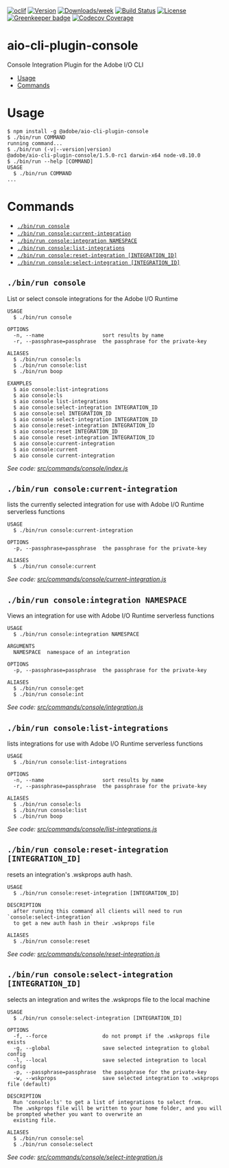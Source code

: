 <!--
Copyright 2018 Adobe. All rights reserved.
This file is licensed to you under the Apache License, Version 2.0 (the "License");
you may not use this file except in compliance with the License. You may obtain a copy
of the License at http://www.apache.org/licenses/LICENSE-2.0

Unless required by applicable law or agreed to in writing, software distributed under
the License is distributed on an "AS IS" BASIS, WITHOUT WARRANTIES OR REPRESENTATIONS
OF ANY KIND, either express or implied. See the License for the specific language
governing permissions and limitations under the License.
-->
[![oclif](https://img.shields.io/badge/cli-oclif-brightgreen.svg)](https://oclif.io)
[![Version](https://img.shields.io/npm/v/@adobe/aio-cli-plugin-console.svg)](https://npmjs.org/package/@adobe/aio-cli-plugin-console)
[![Downloads/week](https://img.shields.io/npm/dw/@adobe/aio-cli-plugin-console.svg)](https://npmjs.org/package/@adobe/aio-cli-plugin-console)
[![Build Status](https://travis-ci.com/adobe/aio-cli-plugin-console.svg?branch=master)](https://travis-ci.com/adobe/aio-cli-plugin-console)
[![License](https://img.shields.io/badge/License-Apache%202.0-blue.svg)](https://opensource.org/licenses/Apache-2.0) [![Greenkeeper badge](https://badges.greenkeeper.io/adobe/aio-cli-plugin-console.svg)](https://greenkeeper.io/)
[![Codecov Coverage](https://img.shields.io/codecov/c/github/adobe/aio-cli-plugin-console/master.svg?style=flat-square)](https://codecov.io/gh/adobe/aio-cli-plugin-console/)


aio-cli-plugin-console
======================

Console Integration Plugin for the Adobe I/O CLI

<!-- toc -->
* [Usage](#usage)
* [Commands](#commands)
<!-- tocstop -->
# Usage
<!-- usage -->
```sh-session
$ npm install -g @adobe/aio-cli-plugin-console
$ ./bin/run COMMAND
running command...
$ ./bin/run (-v|--version|version)
@adobe/aio-cli-plugin-console/1.5.0-rc1 darwin-x64 node-v8.10.0
$ ./bin/run --help [COMMAND]
USAGE
  $ ./bin/run COMMAND
...
```
<!-- usagestop -->
# Commands
<!-- commands -->
* [`./bin/run console`](#binrun-console)
* [`./bin/run console:current-integration`](#binrun-consolecurrent-integration)
* [`./bin/run console:integration NAMESPACE`](#binrun-consoleintegration-namespace)
* [`./bin/run console:list-integrations`](#binrun-consolelist-integrations)
* [`./bin/run console:reset-integration [INTEGRATION_ID]`](#binrun-consolereset-integration-integration_id)
* [`./bin/run console:select-integration [INTEGRATION_ID]`](#binrun-consoleselect-integration-integration_id)

## `./bin/run console`

List or select console integrations for the Adobe I/O Runtime

```
USAGE
  $ ./bin/run console

OPTIONS
  -n, --name                   sort results by name
  -r, --passphrase=passphrase  the passphrase for the private-key

ALIASES
  $ ./bin/run console:ls
  $ ./bin/run console:list
  $ ./bin/run boop

EXAMPLES
  $ aio console:list-integrations
  $ aio console:ls
  $ aio console list-integrations
  $ aio console:select-integration INTEGRATION_ID
  $ aio console:sel INTEGRATION_ID
  $ aio console select-integration INTEGRATION_ID
  $ aio console:reset-integration INTEGRATION_ID
  $ aio console:reset INTEGRATION_ID
  $ aio console reset-integration INTEGRATION_ID
  $ aio console:current-integration
  $ aio console:current
  $ aio console current-integration
```

_See code: [src/commands/console/index.js](https://github.com/adobe/aio-cli-plugin-console/blob/v1.5.0-rc1/src/commands/console/index.js)_

## `./bin/run console:current-integration`

lists the currently selected integration for use with Adobe I/O Runtime serverless functions

```
USAGE
  $ ./bin/run console:current-integration

OPTIONS
  -p, --passphrase=passphrase  the passphrase for the private-key

ALIASES
  $ ./bin/run console:current
```

_See code: [src/commands/console/current-integration.js](https://github.com/adobe/aio-cli-plugin-console/blob/v1.5.0-rc1/src/commands/console/current-integration.js)_

## `./bin/run console:integration NAMESPACE`

Views an integration for use with Adobe I/O Runtime serverless functions

```
USAGE
  $ ./bin/run console:integration NAMESPACE

ARGUMENTS
  NAMESPACE  namespace of an integration

OPTIONS
  -p, --passphrase=passphrase  the passphrase for the private-key

ALIASES
  $ ./bin/run console:get
  $ ./bin/run console:int
```

_See code: [src/commands/console/integration.js](https://github.com/adobe/aio-cli-plugin-console/blob/v1.5.0-rc1/src/commands/console/integration.js)_

## `./bin/run console:list-integrations`

lists integrations for use with Adobe I/O Runtime serverless functions

```
USAGE
  $ ./bin/run console:list-integrations

OPTIONS
  -n, --name                   sort results by name
  -r, --passphrase=passphrase  the passphrase for the private-key

ALIASES
  $ ./bin/run console:ls
  $ ./bin/run console:list
  $ ./bin/run boop
```

_See code: [src/commands/console/list-integrations.js](https://github.com/adobe/aio-cli-plugin-console/blob/v1.5.0-rc1/src/commands/console/list-integrations.js)_

## `./bin/run console:reset-integration [INTEGRATION_ID]`

resets an integration's .wskprops auth hash.

```
USAGE
  $ ./bin/run console:reset-integration [INTEGRATION_ID]

DESCRIPTION
  after running this command all clients will need to run `console:select-integration` 
  to get a new auth hash in their .wskprops file

ALIASES
  $ ./bin/run console:reset
```

_See code: [src/commands/console/reset-integration.js](https://github.com/adobe/aio-cli-plugin-console/blob/v1.5.0-rc1/src/commands/console/reset-integration.js)_

## `./bin/run console:select-integration [INTEGRATION_ID]`

selects an integration and writes the .wskprops file to the local machine

```
USAGE
  $ ./bin/run console:select-integration [INTEGRATION_ID]

OPTIONS
  -f, --force                  do not prompt if the .wskprops file exists
  -g, --global                 save selected integration to global config
  -l, --local                  save selected integration to local config
  -p, --passphrase=passphrase  the passphrase for the private-key
  -w, --wskprops               save selected integration to .wskprops file (default)

DESCRIPTION
  Run 'console:ls' to get a list of integrations to select from.
  The .wskprops file will be written to your home folder, and you will be prompted whether you want to overwrite an 
  existing file.

ALIASES
  $ ./bin/run console:sel
  $ ./bin/run console:select
```

_See code: [src/commands/console/select-integration.js](https://github.com/adobe/aio-cli-plugin-console/blob/v1.5.0-rc1/src/commands/console/select-integration.js)_
<!-- commandsstop -->

